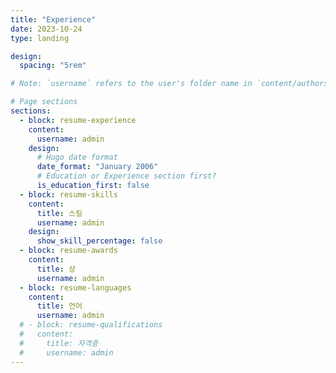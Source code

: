 ```yaml
---
title: "Experience"
date: 2023-10-24
type: landing

design:
  spacing: "5rem"

# Note: `username` refers to the user's folder name in `content/authors/`

# Page sections
sections:
  - block: resume-experience
    content:
      username: admin
    design:
      # Hugo date format
      date_format: "January 2006"
      # Education or Experience section first?
      is_education_first: false
  - block: resume-skills
    content:
      title: 스킬
      username: admin
    design:
      show_skill_percentage: false
  - block: resume-awards
    content:
      title: 상
      username: admin
  - block: resume-languages
    content:
      title: 언어
      username: admin
  # - block: resume-qualifications
  #   content:
  #     title: 자격증
  #     username: admin
---
```

